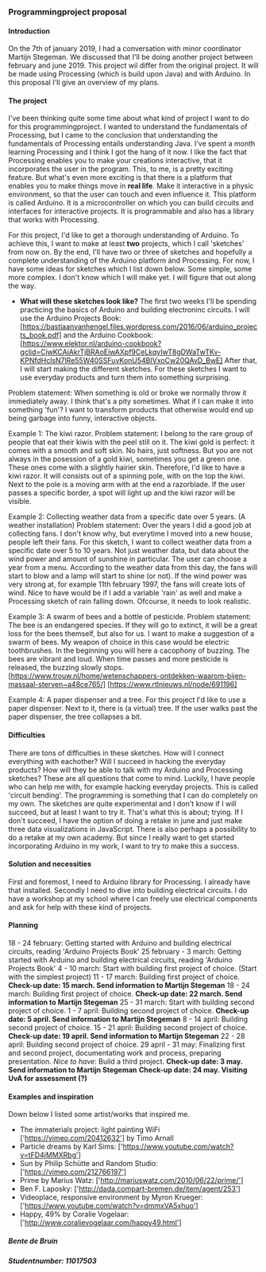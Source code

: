 ### Programmingproject proposal

#### **Introduction**
On the 7th of january 2019, I had a conversation with minor coordinator Martijn Stegeman. We discussed that I'll be doing another project between february and june 2019. This project wil differ from the original project. It will be made using Processing (which is build upon Java) and with Arduino. In this proposal I'll give an overview of my plans.


#### **The project**
I've been thinking quite some time about what kind of project I want to do for this programmingproject. I wanted to understand the fundamentals of Processing, but I came to the conclusion that understanding the fundamentals of Processing entails understanding Java. I've spent a month learning Processing and I think I got the hang of it now. I like the fact that Processing enables you to make your creations interactive, that it incorporates the user in the program. This, to me, is a pretty exciting feature. But what's even more exciting is that there is a platform that enables you to make things move in **real life**. Make it interactive in a physic environment, so that the user can touch and even influence it. 
This platform is called Arduino. It is a microcontroller on which you can build circuits and interfaces for interactive projects. It is programmable and also has a library that works with Processing. 

For this project, I'd like to get a thorough understanding of Arduino. To achieve this, I want to make at least **two** projects, which I call 'sketches' from now on. By the end, I'll have two or three of sketches and hopefully a complete understanding of the Arduino platform ánd Processing. For now, I have some ideas for sketches which I list down below. Some simple, some more complex. I don't know which I will make yet. I will figure that out along the way.


- **What will these sketches look like?**
The first two weeks I'll be spending practicing the basics of Arduino and building electroninc circuits. I will use the Arduino Projects Book: [https://bastiaanvanhengel.files.wordpress.com/2016/06/arduino_projects_book.pdf] and the Arduino Cookbook: [https://www.elektor.nl/arduino-cookbook?gclid=CjwKCAiAkrTjBRAoEiwAXpf9CeLkqyIwT8gDWaTwTKv-KPNfdHclsN7lRe55W40SSFuvKonU54BIVxoCw20QAvD_BwE]
After that, I will start making the different sketches. For these sketches I want to use everyday products and turn them into something surprising. 

Problem statement: When something is old or broke we normally throw it immediately away. I think that's a pity sometimes. What if I can make it into something 'fun'? I want to transform products that otherwise would end up being garbage into funny, interactive objects.

Example 1: The kiwi razor. 
Problem statement: I belong to the rare group of people that eat their kiwis with the peel still on it. The kiwi gold is perfect: it comes with a smooth and soft skin. No hairs, just softness. But you are not always in the posession of a gold kiwi, sometimes you get a green one. These ones come with a slightly hairier skin. Therefore, I'd like to have a kiwi razor. 
It will consists out of a spinning pole, with on the top the kiwi. Next to the pole is a moving arm with at the end a razorblade. If the user passes a specific border, a spot will light up and the kiwi razor will be visible. 

Example 2: Collecting weather data from a specific date over 5 years. (A weather installation)
Problem statement: Over the years I did a good job at collecting fans. I don't know why, but everytime I moved into a new house, people left their fans. For this sketch, I want to collect weather data from a specific date over 5 to 10 years. Not just weather data, but data about the wind power and amount of sunshine in particular. The user can choose a year from a menu. According to the weather data from this day, the fans will start to blow and a lamp will start to shine (or not). If the wind power was very strong at, for example 11th february 1997, the fans will create lots of wind. Nice to have would be if I add a variable 'rain' as well and make a Processing sketch of rain falling down. Ofcourse, it needs to look realistic.

Example 3: A swarm of bees and a bottle of pesticide. 
Problem statement: The bee is an endangered species. If they will go to extinct, it will be a great loss for the bees themself, but also for us. I want to make a suggestion of a swarm of bees. My weapon of choice in this case would be electric toothbrushes. In the beginning you will here a cacophony of buzzing. The bees are vibrant and loud. When time passes and more pesticide is released, the buzzing slowly stops. 
[https://www.trouw.nl/home/wetenschappers-ontdekken-waarom-bijen-massaal-sterven~a48ce765/]
[https://www.rtlnieuws.nl/node/691196]

Example 4: A paper dispenser and a tree.
For this project I'd like to use a paper dispenser. Next to it, there is (a virtual) tree. If the user walks past the paper dispenser, the tree collapses a bit. 

#### **Difficulties**
There are tons of difficulties in these sketches. How will I connect everything with eachother? Will I succeed in hacking the everyday products? How will they be able to talk with my Arduino and Processing sketches? These are all questions that come to mind. Luckily, I have people who can help me with, for example hacking everyday projects. This is called 'circuit bending'. The programming is something that I can do completely on my own. 
The sketches are quite experimental and I don't know if I will succeed, but at least I want to try it. That's what this is about; trying. If I don't succeed, I have the option of doing a retake in june and just make three data visualizations in JavaScript. There is also perhaps a possibility to do a retake at my own academy. But since I really want to get started incorporating Arduino in my work, I want to try to make this a success.


#### **Solution and necessities**
First and foremost, I need to Arduino library for Processing. I already have that installed. Secondly I need to dive into building electrical circuits. I do have a workshop at my school where I can freely use electrical components and ask for help with these kind of projects.

#### **Planning**
18 - 24 february: Getting started with Arduino and building electrical circuits, reading 'Arduino Projects Book'
25 february - 3 march: Getting started with Arduino and building electrical circuits, reading 'Arduino Projects Book'
4 - 10 march: Start with building first project of choice. (Start with the simplest project)
11 - 17 march: Building first project of choice.
**Check-up date: 15 march. Send information to Martijn Stegeman** 
18 - 24 march: Building first project of choice.
**Check-up date: 22 march. Send information to Martijn Stegeman** 
25 - 31 march: Start with building second project of choice.
1 - 7 april: Building second project of choice.
**Check-up date: 5 april. Send information to Martijn Stegeman** 
8 - 14 april: Building second project of choice.
15 - 21 april: Building second project of choice.
**Check-up date: 19 april. Send information to Martijn Stegeman** 
22 - 28 april: Building second project of choice. 
29 april - 31 may: Finalizing first and second project, documentating work and process, preparing presentation.
*Nice to have*: Build a third project.
**Check-up date: 3 may. Send information to Martijn Stegeman** 
**Check-up date: 24 may. Visiting UvA for assessment (?)** 


#### **Examples and inspiration**
Down below I listed some artist/works that inspired me. 
- The immaterials project: light painting WiFi ['https://vimeo.com/20412632'] by Timo Arnall
- Particle dreams by Karl Sims: ['https://www.youtube.com/watch?v=tFD4jMMXRbg']
- Sun by Philip Schütte and Random Studio: ['https://vimeo.com/212766197']
- Prime by Marius Watz: ['http://mariuswatz.com/2010/06/22/prime/']
- Ben F. Laposky: ['http://dada.compart-bremen.de/item/agent/253']
- Videoplace, responsive environment by Myron Krueger: ['https://www.youtube.com/watch?v=dmmxVA5xhuo']
- Happy, 49% by Coralie Vogelaar: ['http://www.coralievogelaar.com/happy49.html']


##### Bente de Bruin 
##### Studentnumber: 11017503
